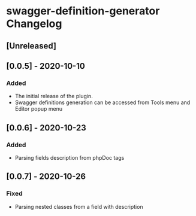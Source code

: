 <!-- Keep a Changelog guide -> https://keepachangelog.com -->

# swagger-definition-generator Changelog

## [Unreleased]

## [0.0.5] - 2020-10-10
### Added
- The initial release of the plugin.
- Swagger definitions generation can be accessed from Tools menu and Editor popup menu


## [0.0.6] - 2020-10-23
### Added
- Parsing fields description from phpDoc tags

## [0.0.7] - 2020-10-26
### Fixed
- Parsing nested classes from a field with description